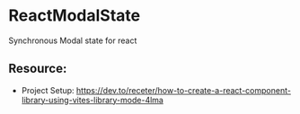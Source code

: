 # ReactModalState

Synchronous Modal state for react

## Resource:

- Project Setup: https://dev.to/receter/how-to-create-a-react-component-library-using-vites-library-mode-4lma
